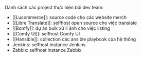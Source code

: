 
Danh sách các project thực hiện bởi dev team:

- [[Lucommerce]]: source code cho các website merch
- [[Libre Translate]]: selfhost open source cho việc translate
- [[Bomfy]]: dự án bulk xử lí ảnh cho việc listing
- [[Comfy UI]]: selfhost Comfy UI
- [[Hansible]]: collection các ansible playbook của hệ thống
- Jenkins: selfhost instance Jenkins
- Zabbix: selfhost instance Zabbix



